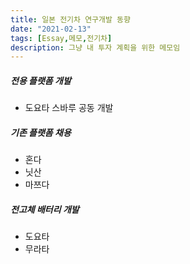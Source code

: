 ```yaml
---
title: 일본 전기차 연구개발 동향
date: "2021-02-13"
tags: [Essay,메모,전기차]
description: 그냥 내 투자 계획을 위한 메모임
---
```


##### 전용 플랫폼 개발
- 도요타 스바루 공동 개발

##### 기존 플랫폼 채용
- 혼다
- 닛산
- 마쯔다

##### 전고체 배터리 개발
- 도요타
- 무라타